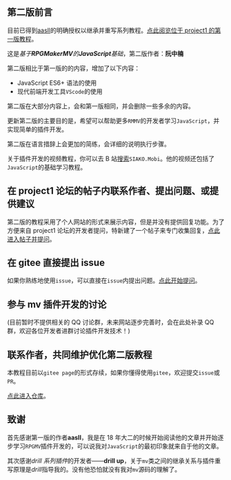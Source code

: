 ## 第二版前言

目前已得到[aasll](https://rpg.blue/home.php?mod=space&uid=2647944)的明确授权以继承并重写系列教程。[点此阅览位于 project1 的第一版教程](https://rpg.blue/thread-395487-1-1.html)。

这是*基于**RPGMakerMV**的**JavaScript**基础*，第二版作者：**阮中楠**

第二版相比于第一版的的内容，增加了以下内容：

- JavaScript ES6+ 语法的使用
- 现代前端开发工具`VScode`的使用

第二版在大部分内容上，会和第一版相同，并会删除一些多余的内容。

更新第二版的主要目的是，希望可以帮助更多`RMMV`的开发者学习`JavaScript`，并实现简单的插件开发。

第二版在语言措辞上会更加的简练，会详细的说明执行步骤。

关于插件开发的视频教程，你可以去 B 站[搜索](https://search.bilibili.com/all?keyword=SIAKO.Mobi)`SIAKO.Mobi`。他的视频还包括了`JavaScript`的基础学习教程。

## 在 project1 论坛的帖子内联系作者、提出问题、或提供建议

第二版的教程采用了个人网站的形式来展示内容，但是并没有提供回复功能。为了方便来自 project1 论坛的开发者提问，特新建了一个帖子来专门收集回复，[点此进入帖子并提问](https://rpg.blue/thread-488548-1-1.html)。

## 在 gitee 直接提出 issue

如果你熟练地使用`issue`，可以直接在`issue`内提出问题。[点此开始提问](https://gitee.com/HechiCollegeComputerAssociation/RPGMV-dev-notes/issues)。

## 参与 mv 插件开发的讨论

(目前暂时不提供相关的 QQ 讨论群，未来网站逐步完善时，会在此处补录 QQ 群，欢迎各位开发者进群讨论插件开发技术！)

## 联系作者，共同维护优化第二版教程

本教程目前以`gitee page`的形式存续，如果你懂得使用`gitee`，欢迎提交`issue`或`PR`。

[点此进入仓库](https://gitee.com/HechiCollegeComputerAssociation/RPGMV-dev-notes)。

## 致谢

首先感谢第一版的作者**aasll**，我是在 18 年大二的时候开始阅读他的文章并开始逐步学习`RPGMV`插件开发的，可以说我对`JavaScript`的最初印象就来自于他的文章。

其次感谢*drill 系列插件*的开发者——**drill up**，关于`mv`类之间的继承关系与插件重写原理是*drill*指导我的。没有他恐怕就没有我对`mv`源码的理解了。
